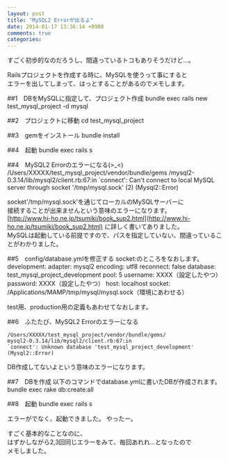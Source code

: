 ```yaml
---
layout: post
title: "MySQL2 Errorが出るよ"
date: 2014-01-17 13:36:14 +0900
comments: true
categories: 
---
```

すごく初歩的なのだろうし、間違っているトコもありそうだけど…。    

Railsプロジェクトを作成する時に、MySQLを使うって事にすると  
エラーを出してしまって、はっとすることがあるのでメモします。    


##1　DBをMySQLに指定して、プロジェクト作成
    bundle exec rails new test_mysql_project -d mysql

##2　プロジェクトに移動
    cd test_mysql_project


##3　gemをインストール
    bundle install


##4　起動
    bundle exec rails s


##4　MySQL2 Errorのエラーになる(>_<)
    /Users/XXXXX/test_mysql_project/vendor/bundle/gems
    /mysql2-0.3.14/lib/mysql2/client.rb:67:in 
    `connect': Can't connect to local MySQL server through socket 
    '/tmp/mysql.sock' (2) (Mysql2::Error)

socket'/tmp/mysql.sock'を通じてローカルのMySQLサーバーに  
接続することが出来ませんという意味のエラーになります。  
[http://www.hi-ho.ne.jp/tsumiki/book_sup2.html](http://www.hi-ho.ne.jp/tsumiki/book_sup2.html)
に詳しく書いてありました。  
MySQLは起動している前提ですので、パスを指定していない、間違っていることがわかりました。    


##5　config/database.ymlを修正する
socket:のところをなおします。
    development:
      adapter: mysql2
      encoding: utf8
      reconnect: false
      database: test_mysql_project_development
      pool: 5
      username: XXXX（設定したやつ）
      password: XXXX（設定したやつ）
      host: localhost
      socket: /Applications/MAMP/tmp/mysql/mysql.sock（環境にあわせる）

test用、production用の定義もあわせてなおします。


##6　ふたたび、MySQL2 Errorのエラーになる

    /Users/XXXXX/test_mysql_project/vendor/bundle/gems/
    mysql2-0.3.14/lib/mysql2/client.rb:67:in 
    `connect': Unknown database 'test_mysql_project_development' (Mysql2::Error)

DB作成してないよという意味のエラーになります。

##7　DBを作成
以下のコマンドでdatabase.ymlに書いたDBが作成されます。
    bundle exec rake db:create:all

##8　起動
    bundle exec rails s

エラーがでなく、起動できました。
やったー。

すごく基本的なことなのに、  
はずかしながら2,3回同じエラーをみて、毎回あれれ…となったので  
メモしました。


